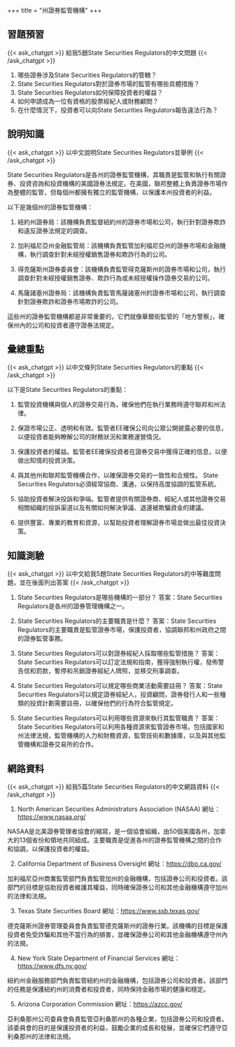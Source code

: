 +++
title = "州證券監管機構"
+++
## 習題預習
{{< ask_chatgpt >}}
給我5題State Securities Regulators的中文問題
{{< /ask_chatgpt >}}



1. 哪些證券涉及State Securities Regulators的管轄？ 
2. State Securities Regulators對於證券市場的監管有哪些具體措施？ 
3. State Securities Regulators如何保障投資者的權益？ 
4. 如何申請成為一位有資格的股票經紀人或財務顧問？ 
5. 在什麼情況下，投資者可以向State Securities Regulators報告違法行為？   

## 說明知識
{{< ask_chatgpt >}}
以中文說明State Securities Regulators並舉例
{{< /ask_chatgpt >}}



State Securities Regulators是各州的證券監管機構，其職責是監管和執行有關證券、投資咨詢和投資機構的美國證券法規定。在美國，聯邦整體上負責證券市場作為整體的監管，但每個州都擁有獨立的監管機構，以保護本州投資者的利益。

以下是幾個州的證券監管機構：

1. 紐約州證券局：該機構負責監督紐約州的證券市場和公司，執行針對證券欺詐和違反證券法規定的調查。

2. 加利福尼亞州金融監管局：該機構負責監管加利福尼亞州的證券市場和金融機構，執行調查針對未經授權銷售證券和欺詐行為的公司。

3. 得克薩斯州證券委員會：該機構負責監管得克薩斯州的證券市場和公司，執行調查針對未經授權銷售證券、欺詐行為或未經授權操作證券交易的公司。

4. 馬薩諸塞州證券局：該機構負責監管馬薩諸塞州的證券市場和公司，執行調查針對證券欺詐和證券市場欺詐的公司。

這些州的證券監管機構都是非常重要的，它們就像華爾街監管的「地方警察」，確保州內的公司和投資者遵守證券法規定。   

## 彙總重點
{{< ask_chatgpt >}}
以中文條列State Securities Regulators的重點
{{< /ask_chatgpt >}}



以下是State Securities Regulators的重點：

1. 監管投資機構與個人的證券交易行為，確保他們在執行業務時遵守聯邦和州法律。

2. 保證市場公正、透明和有效。監管者EE確保公司向公眾公開披露必要的信息，以便投資者能夠瞭解公司的財務狀況和業務運營情況。

3. 保護投資者的權益。監管者EE確保投資者在證券交易中獲得正確的信息，以便做出知情的投資決策。

4. 與其他州和聯邦監管機構合作，以確保證券交易的一致性和合規性。 State Securities Regulators必須經常協商、溝通，以保持高度協調的監管系統。

5. 協助投資者解決投訴和爭端。監管者提供有關證券商、經紀人或其他證券交易相關組織的投訴渠道以及有關如何解決爭議、退還被欺騙資金的建議。

6. 提供豐富、專業的教育和資源，以幫助投資者理解證券市場並做出最佳投資決策。   

## 知識測驗
{{< ask_chatgpt >}}
以中文給我5題State Securities Regulators的中等難度問題，並在後面列出答案
{{< /ask_chatgpt >}}



1. State Securities Regulators是哪些機構的一部分？ 
答案：State Securities Regulators是各州的證券管理機構之一。 

2. State Securities Regulators的主要職責是什麼？ 
答案：State Securities Regulators的主要職責是監管證券市場，保護投資者，協調聯邦和州政府之間的證券監管事務。 

3. State Securities Regulators可以對證券經紀人採取哪些監管措施？ 
答案：State Securities Regulators可以訂定法規和指南，獲得強制執行權，發佈警告信和罰款，暫停和吊銷證券經紀人牌照，並移交刑事調查。 

4. State Securities Regulators可以規定哪些商業活動需要註冊？ 
答案：State Securities Regulators可以規定證券經紀人，投資顧問，證券發行人和一些種類的投資計劃需要註冊，以確保他們的行為符合監管規定。 

5. State Securities Regulators可以利用哪些資源來執行其監管職責？ 
答案：State Securities Regulators可以利用各種資源來監管證券市場，包括國家和州法律法規，監管機構的人力和財務資源，監管技術和數據庫，以及與其他監管機構和證券交易所的合作。   

## 網路資料
{{< ask_chatgpt >}}
給我5篇State Securities Regulators的中文網路資料
{{< /ask_chatgpt >}}



1. North American Securities Administrators Association (NASAA)
網址：https://www.nasaa.org/

NASAA是北美證券管理者協會的縮寫，是一個協會組織，由50個美國各州，加拿大的13個省份和領地共同組成。主要職責是促進各州的證券監管機構之間的合作和協調，以保護投資者的權益。

2. California Department of Business Oversight
網址：https://dbo.ca.gov/

加利福尼亞州商業監管部門負責監管加州的金融機構，包括證券公司和投資者。該部門的目標是協助投資者維護其權益，同時確保證券公司和其他金融機構遵守加州的法律和法規。

3. Texas State Securities Board
網址：https://www.ssb.texas.gov/

德克薩斯州證券管理委員會負責監管德克薩斯州的證券行業。該機構的目標是保護投資者免受詐騙和其他不當行為的損害，並確保證券公司和其他金融機構遵守州內的法規。

4. New York State Department of Financial Services
網址：https://www.dfs.ny.gov/

紐約州金融服務部門負責監管紐約州的金融機構，包括證券公司和投資者。該部門的任務是保護紐約州的消費者和投資者，同時保持金融市場的健康和穩定。

5. Arizona Corporation Commission
網址：https://azcc.gov/

亞利桑那州公司委員會負責監管亞利桑那州的各種企業，包括證券公司和投資者。該委員會的目的是保護投資者的利益，鼓勵企業的成長和發展，並確保它們遵守亞利桑那州的法律和法規。   

